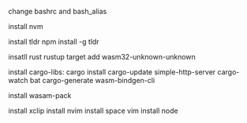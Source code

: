change bashrc and bash_alias

install nvm

install tldr
	npm install -g tldr

insatll rust
  rustup target add wasm32-unknown-unknown

install cargo-libs: 
  cargo install cargo-update simple-http-server cargo-watch bat cargo-generate wasm-bindgen-cli

install wasam-pack

install xclip
install nvim
install space vim
install node


